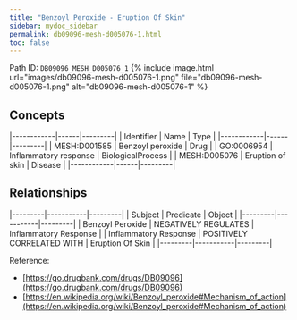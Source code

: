 ```yaml
---
title: "Benzoyl Peroxide - Eruption Of Skin"
sidebar: mydoc_sidebar
permalink: db09096-mesh-d005076-1.html
toc: false 
---
```



Path ID: `DB09096_MESH_D005076_1`
{% include image.html url="images/db09096-mesh-d005076-1.png" file="db09096-mesh-d005076-1.png" alt="db09096-mesh-d005076-1" %}

## Concepts

|------------|------|---------|
| Identifier | Name | Type    |
|------------|------|---------|
| MESH:D001585 | Benzoyl peroxide | Drug |
| GO:0006954 | Inflammatory response | BiologicalProcess |
| MESH:D005076 | Eruption of skin | Disease |
|------------|------|---------|

## Relationships

|---------|-----------|---------|
| Subject | Predicate | Object  |
|---------|-----------|---------|
| Benzoyl Peroxide | NEGATIVELY REGULATES | Inflammatory Response |
| Inflammatory Response | POSITIVELY CORRELATED WITH | Eruption Of Skin |
|---------|-----------|---------|

Reference: 
  - [https://go.drugbank.com/drugs/DB09096](https://go.drugbank.com/drugs/DB09096)
  - [https://en.wikipedia.org/wiki/Benzoyl_peroxide#Mechanism_of_action](https://en.wikipedia.org/wiki/Benzoyl_peroxide#Mechanism_of_action)
